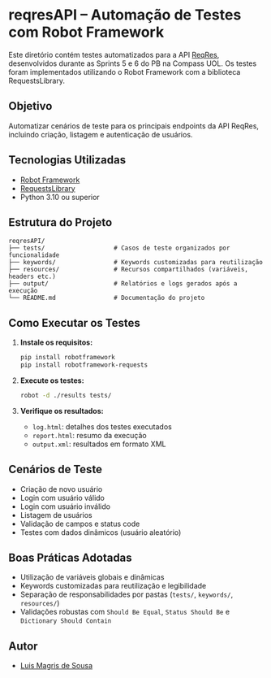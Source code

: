 # reqresAPI – Automação de Testes com Robot Framework

Este diretório contém testes automatizados para a API [ReqRes](https://reqres.in/), desenvolvidos durante as Sprints 5 e 6 do PB na Compass UOL. Os testes foram implementados utilizando o Robot Framework com a biblioteca RequestsLibrary.

## Objetivo

Automatizar cenários de teste para os principais endpoints da API ReqRes, incluindo criação, listagem e autenticação de usuários.

## Tecnologias Utilizadas

* [Robot Framework](https://robotframework.org/)
* [RequestsLibrary](https://github.com/MarketSquare/robotframework-requests)
* Python 3.10 ou superior

## Estrutura do Projeto

```
reqresAPI/
├── tests/                   # Casos de teste organizados por funcionalidade
├── keywords/                # Keywords customizadas para reutilização
├── resources/               # Recursos compartilhados (variáveis, headers etc.)
├── output/                  # Relatórios e logs gerados após a execução
└── README.md                # Documentação do projeto
```

## Como Executar os Testes

1. **Instale os requisitos:**

   ```bash
   pip install robotframework
   pip install robotframework-requests
   ```

2. **Execute os testes:**

   ```bash
   robot -d ./results tests/
   ```

3. **Verifique os resultados:**

   * `log.html`: detalhes dos testes executados
   * `report.html`: resumo da execução
   * `output.xml`: resultados em formato XML

## Cenários de Teste

* Criação de novo usuário
* Login com usuário válido
* Login com usuário inválido
* Listagem de usuários
* Validação de campos e status code
* Testes com dados dinâmicos (usuário aleatório)

## Boas Práticas Adotadas

* Utilização de variáveis globais e dinâmicas
* Keywords customizadas para reutilização e legibilidade
* Separação de responsabilidades por pastas (`tests/`, `keywords/`, `resources/`)
* Validações robustas com `Should Be Equal`, `Status Should Be` e `Dictionary Should Contain`

## Autor

* [Luis Magris de Sousa](https://github.com/luismagriss)
